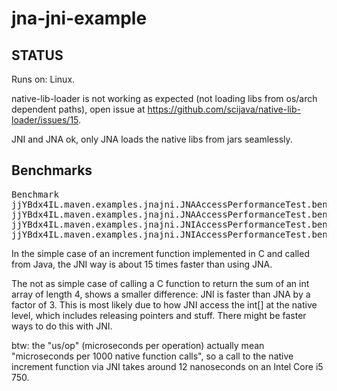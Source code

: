 # jna-jni-example
## STATUS

Runs on: Linux.

native-lib-loader is not working as expected (not loading libs from os/arch dependent paths),
open issue at https://github.com/scijava/native-lib-loader/issues/15.

JNI and JNA ok, only JNA loads the native libs from jars seamlessly.

## Benchmarks

<pre>
Benchmark                                                                    Mode  Cnt    Score    Error  Units
jjYBdx4IL.maven.examples.jnajni.JNAAccessPerformanceTest.benchmarkJNAArray   avgt   10  414,315 ± 21,764  us/op  - func sig: int sum(int[])
jjYBdx4IL.maven.examples.jnajni.JNAAccessPerformanceTest.benchmarkJNAIntArg  avgt   10  177,994 ±  7,442  us/op  - func sig: int inc(int)
jjYBdx4IL.maven.examples.jnajni.JNIAccessPerformanceTest.benchmarkJNIArray   avgt   10  132,665 ± 4,839  us/op   - func sig: int sum(int[])
jjYBdx4IL.maven.examples.jnajni.JNIAccessPerformanceTest.benchmarkJNIIntArg  avgt   10   12,031 ± 0,453  us/op   - func sig: int inc(int)
</pre>

In the simple case of an increment function implemented in C and called from Java, the JNI way is about 15 times faster
than using JNA.

The not as simple case of calling a C function to return the sum of an int array of length 4, shows a smaller difference:
JNI is faster than JNA by a factor of 3. This is most likely due to how JNI access the int[] at the native level, which
includes releasing pointers and stuff. There might be faster ways to do this with JNI.

btw: the "us/op" (microseconds per operation) actually mean "microseconds per 1000 native function calls", so a call
to the native increment function via JNI takes around 12 nanoseconds on an Intel Core i5 750.
